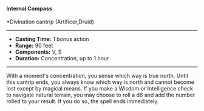 #### Internal Compass
*Divination cantrip (Artificer,Druid)
___
- **Casting Time:** 1 bonus action
- **Range:** 90 feet
- **Components:** V, S
- **Duration:** Concentration, up to 1 hour
---
With a moment's concentration, you sense which way is true north. Until this cantrip ends, you always know which way is north and cannot become lost except by magical means. If you make a Wisdom or Intelligence check to navigate natural terrain, you may choose to roll a d6 and add the number rolled to your result. If you do so, the spell ends immediately.

